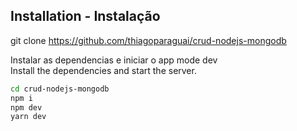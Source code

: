 ## Installation - Instalação

git clone https://github.com/thiagoparaguai/crud-nodejs-mongodb

Instalar as dependencias e iniciar o app mode dev\
Install the dependencies and start the server.

```sh
cd crud-nodejs-mongodb
npm i
npm dev
yarn dev
```